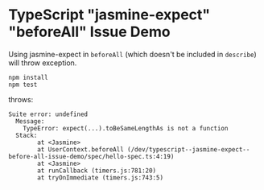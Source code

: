 TypeScript "jasmine-expect" "beforeAll" Issue Demo
===================================================

Using jasmine-expect in `beforeAll` (which doesn't be included in `describe`) will throw exception. 

```
npm install
npm test
```

throws:

```
Suite error: undefined
  Message:
    TypeError: expect(...).toBeSameLengthAs is not a function
  Stack:
        at <Jasmine>
        at UserContext.beforeAll (/dev/typescript--jasmine-expect--before-all-issue-demo/spec/hello-spec.ts:4:19)
        at <Jasmine>
        at runCallback (timers.js:781:20)
        at tryOnImmediate (timers.js:743:5)

```
